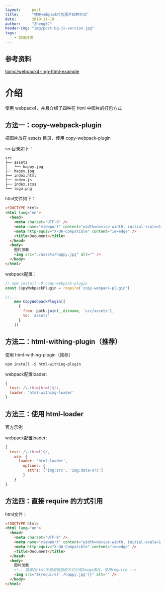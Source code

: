 ```yaml
---
layout:     post
title:      "使用webpack打包图片四种方式"
date:       2019-11-19
author:     "ZhengXC"
header-img: "img/post-bg-js-version.jpg"
tags:
    - 前端开发
---
```



## 参考资料
[toimc/webpack4-img-html-example](https://github.com/toimc/webpack4-img-html-example)


# 介绍

使用 webpack4，并且介绍了四种在 html 中图片的打包方式

## 方法一：copy-webpack-plugin

把图片放在 assets 目录，使用 copy-webpack-plugin

src目录如下：

```
src
├── assets
│   └── happy.jpg
├── happy.jpg
├── index.html
├── index.js
├── index.scss
└── logo.png
```

html文件如下：

```html
<!DOCTYPE html>
<html lang="en">
  <head>
    <meta charset="UTF-8" />
    <meta name="viewport" content="width=device-width, initial-scale=1.0" />
    <meta http-equiv="X-UA-Compatible" content="ie=edge" />
    <title>Document</title>
  </head>
  <body>
    图片加载
    <img src="./assets/happy.jpg" alt="" />
  </body>
</html>
```

webpack配置：

```js
// npm install -D copy-webpack-plugin
const CopyWebpackPlugin = require('copy-webpack-plugin')

//...
    new CopyWebpackPlugin([
      {
        from: path.join(__dirname, 'src/assets'),
        to: 'assets'
      }
    ])
```



## 方法二：html-withing-plugin（推荐）

使用 html-withing-plugin（推荐）

```
npm install -S html-withing-plugin
```

webpack配置loader:

```js
{
  test: /\.(htm|html)$/i,
  loader: 'html-withimg-loader'
}
```



## 方法三：使用 html-loader

官方示例

webpack配置loader:

```js
{
  test: /\.(html)$/,
    use: {
      loader: 'html-loader',
        options: {
          attrs: ['img:src', 'img:data-src']
        }
    }
}
```



## 方法四：直接 require 的方式引用

html文件：

```html
<!DOCTYPE html>
<html lang="en">
  <head>
    <meta charset="UTF-8" />
    <meta name="viewport" content="width=device-width, initial-scale=1.0" />
    <meta http-equiv="X-UA-Compatible" content="ie=edge" />
    <title>Document</title>
  </head>
  <body>
    图片加载
    <!-- 直接在html中使用插值的方式引用Image图片，使用require -->
    <img src="${require('./happy.jpg')}" alt="" />
  </body>
</html>
```



 
 












 










